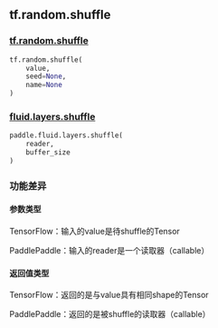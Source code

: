 ## tf.random.shuffle

### [tf.random.shuffle](https://www.tensorflow.org/api_docs/python/tf/random/shuffle)
```python
tf.random.shuffle(
    value,
    seed=None,
    name=None
)
```

### [fluid.layers.shuffle](https://www.paddlepaddle.org.cn/documentation/docs/zh/1.5/api_cn/layers_cn/io_cn.html#shuffle)
```python
paddle.fluid.layers.shuffle(
    reader,
    buffer_size
)
```

### 功能差异

#### 参数类型

TensorFlow：输入的value是待shuffle的Tensor

PaddlePaddle：输入的reader是一个读取器（callable）

#### 返回值类型

TensorFlow：返回的是与value具有相同shape的Tensor

PaddlePaddle：返回的是被shuffle的读取器（callable）

